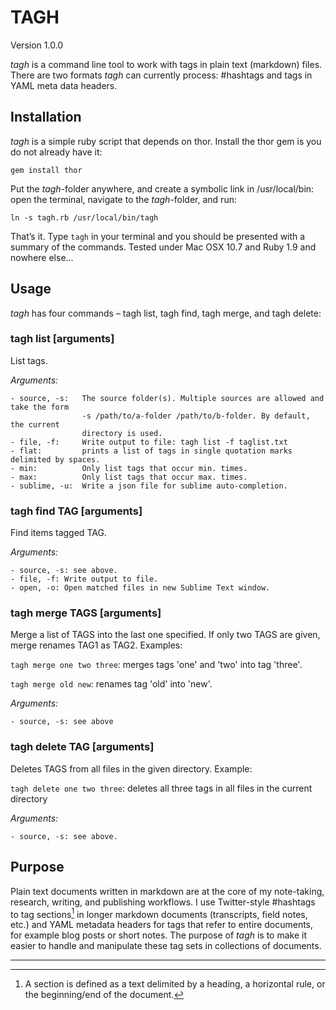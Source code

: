 # TAGH
Version 1.0.0

*tagh* is a command line tool to work with tags in plain text (markdown) files. There are two formats *tagh* can currently process: #hashtags and tags in YAML meta data headers.

## Installation
*tagh* is a simple ruby script that depends on thor. Install the thor gem is you do not already have it:

    gem install thor

Put the *tagh*-folder anywhere, and create a symbolic link in /usr/local/bin: open the terminal, navigate to the *tagh*-folder, and run:

    ln -s tagh.rb /usr/local/bin/tagh

That’s it. Type `tagh` in your terminal and you should be presented with a summary of the commands. Tested under Mac OSX 10.7 and Ruby 1.9 and nowhere else...

## Usage
*tagh* has four commands – tagh list, tagh find, tagh merge, and tagh delete:

### tagh list [arguments]
List tags.

*Arguments:* 

    - source, -s:   The source folder(s). Multiple sources are allowed and take the form 
                    -s /path/to/a-folder /path/to/b-folder. By default, the current 
                    directory is used. 
    - file, -f:     Write output to file: tagh list -f taglist.txt
    - flat:         prints a list of tags in single quotation marks delimited by spaces.
    - min:          Only list tags that occur min. times. 
    - max:          Only list tags that occur max. times.
    - sublime, -u:  Write a json file for sublime auto-completion. 

### tagh find TAG [arguments]
Find items tagged TAG.

*Arguments:*

    - source, -s: see above.
    - file, -f: Write output to file. 
    - open, -o: Open matched files in new Sublime Text window.

### tagh merge TAGS [arguments]
Merge a list of TAGS into the last one specified. If only two TAGS are given, merge renames TAG1 as TAG2. Examples:

`tagh merge one two three`: merges tags 'one' and 'two' into tag 'three'.

`tagh merge old new`: renames tag 'old' into 'new'.

*Arguments:*

    - source, -s: see above

### tagh delete TAG [arguments]
Deletes TAGS from all files in the given directory. Example:

`tagh delete one two three`: deletes all three tags in all files in the current directory

*Arguments:*

    - source, -s: see above.


## Purpose
Plain text documents written in markdown are at the core of my note-taking, research, writing, and publishing workflows. I use Twitter-style #hashtags to tag sections[^1] in longer markdown documents (transcripts, field notes, etc.) and YAML metadata headers for tags that refer to entire documents, for example blog posts or short notes. The purpose of *tagh* is to make it easier to handle and manipulate these tag sets in collections of documents.

---
[^1]: A section is defined as a text delimited by a heading, a horizontal rule, or the beginning/end of the document.